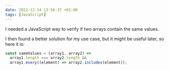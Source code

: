 ```yaml
---
date: 2022-12-14 13:56:37 +01:00
tags: [JavaScript]
---
```


I needed a JavaScript way to verify if two arrays contain the same values.

I then found a better solution for my use case, but it might be useful later, so here it is:

```javascript
const sameValues = (array1, array2) =>
  array1.length === array2.length &&
  array1.every((element) => array2.includes(element));
```